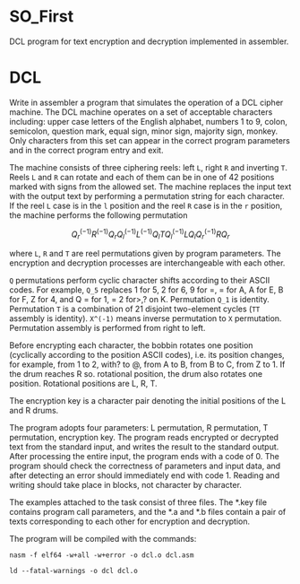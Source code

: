 # SO_First
DCL program for text encryption and decryption implemented in assembler.

# DCL
Write in assembler a program that simulates the operation of a DCL cipher machine. The DCL machine operates on a set of acceptable characters including: upper case letters of the English alphabet, numbers 1 to 9, colon, semicolon, question mark, equal sign, minor sign, majority sign, monkey. Only characters from this set can appear in the correct program parameters and in the correct program entry and exit.

The machine consists of three ciphering reels: left `L`, right `R` and inverting `T`. Reels `L` and `R` can rotate and each of them can be in one of 42 positions marked with signs from the allowed set. The machine replaces the input text with the output text by performing a permutation string for each character. If the reel `L` case is in the `l` position and the reel `R` case is in the `r` position, the machine performs the following permutation

```math
Q_r^(-1)R^(-1)Q_r Q_l^(-1)L^(-1)Q_l T Q_l^(-1)LQ_l Q_r^(-1)RQ_r
```

where `L`, `R` and `T` are reel permutations given by program parameters. The encryption and decryption processes are interchangeable with each other.

`Q` permutations perform cyclic character shifts according to their ASCII codes. For example, `Q_5` replaces 1 for 5, 2 for 6, 9 for =, = for A, A for E, B for F, Z for 4, and Q = for 1, = 2 for>,? on K. Permutation `Q_1` is identity. Permutation `T` is a combination of 21 disjoint two-element cycles (`TT` assembly is identity). `X^(-1)` means inverse permutation to `X` permutation. Permutation assembly is performed from right to left.

Before encrypting each character, the bobbin rotates one position (cyclically according to the position ASCII codes), i.e. its position changes, for example, from 1 to 2, with? to @, from A to B, from B to C, from Z to 1. If the drum reaches R so. rotational position, the drum also rotates one position. Rotational positions are L, R, T.

The encryption key is a character pair denoting the initial positions of the L and R drums.

The program adopts four parameters: L permutation, R permutation, T permutation, encryption key. The program reads encrypted or decrypted text from the standard input, and writes the result to the standard output. After processing the entire input, the program ends with a code of 0. The program should check the correctness of parameters and input data, and after detecting an error should immediately end with code 1. Reading and writing should take place in blocks, not character by character.

The examples attached to the task consist of three files. The *.key file contains program call parameters, and the *.a and *.b files contain a pair of texts corresponding to each other for encryption and decryption.

The program will be compiled with the commands:

`nasm -f elf64 -w+all -w+error -o dcl.o dcl.asm`

`ld --fatal-warnings -o dcl dcl.o`
